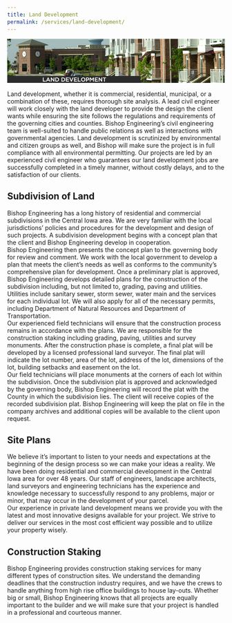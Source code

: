 ```yaml
---
title: Land Development
permalink: /services/land-development/
---
```


![](/assets/img/land_dev.jpg)

Land development, whether it is commercial, residential, municipal, or a combination of these, requires thorough site analysis. A lead civil engineer will work closely with the land developer to provide the design the client wants while ensuring the site follows the regulations and requirements of the governing cities and counties. Bishop Engineering’s civil engineering team is well-suited to handle public relations as well as interactions with governmental agencies. Land development is scrutinized by environmental and citizen groups as well, and Bishop will make sure the project is in full compliance with all environmental permitting. Our projects are led by an experienced civil engineer who guarantees our land development jobs are successfully completed in a timely manner, without costly delays, and to the satisfaction of our clients.

## Subdivision of Land

Bishop Engineering has a long history of residential and commercial subdivisions in the Central Iowa area. We are very familiar with the local jurisdictions’ policies and procedures for the development and design of such projects. A subdivision development begins with a concept plan that the client and Bishop Engineering develop in cooperation.  
Bishop Engineering then presents the concept plan to the governing body for review and comment. We work with the local government to develop a plan that meets the client’s needs as well as conforms to the community’s comprehensive plan for development. Once a preliminary plat is approved, Bishop Engineering develops detailed plans for the construction of the subdivision including, but not limited to, grading, paving and utilities. Utilities include sanitary sewer, storm sewer, water main and the services for each individual lot. We will also apply for all of the necessary permits, including Department of Natural Resources and Department of Transportation.  
Our experienced field technicians will ensure that the construction process remains in accordance with the plans. We are responsible for the construction staking including grading, paving, utilities and survey monuments. After the construction phase is complete, a final plat will be developed by a licensed professional land surveyor. The final plat will indicate the lot number, area of the lot, address of the lot, dimensions of the lot, building setbacks and easement on the lot.  
Our field technicians will place monuments at the corners of each lot within the subdivision. Once the subdivision plat is approved and acknowledged by the governing body, Bishop Engineering will record the plat with the County in which the subdivision lies. The client will receive copies of the recorded subdivision plat. Bishop Engineering will keep the plat on file in the company archives and additional copies will be available to the client upon request.

## Site Plans

We believe it’s important to listen to your needs and expectations at the beginning of the design process so we can make your ideas a reality. We have been doing residential and commercial development in the Central Iowa area for over 48 years. Our staff of engineers, landscape architects, land surveyors and engineering technicians has the experience and knowledge necessary to successfully respond to any problems, major or minor, that may occur in the development of your parcel.  
Our experience in private land development means we provide you with the latest and most innovative designs available for your project. We strive to deliver our services in the most cost efficient way possible and to utilize your property wisely.

## Construction Staking

Bishop Engineering provides construction staking services for many different types of construction sites. We understand the demanding deadlines that the construction industry requires, and we have the crews to handle anything from high rise office buildings to house lay-outs. Whether big or small, Bishop Engineering knows that all projects are equally important to the builder and we will make sure that your project is handled in a professional and courteous manner.
